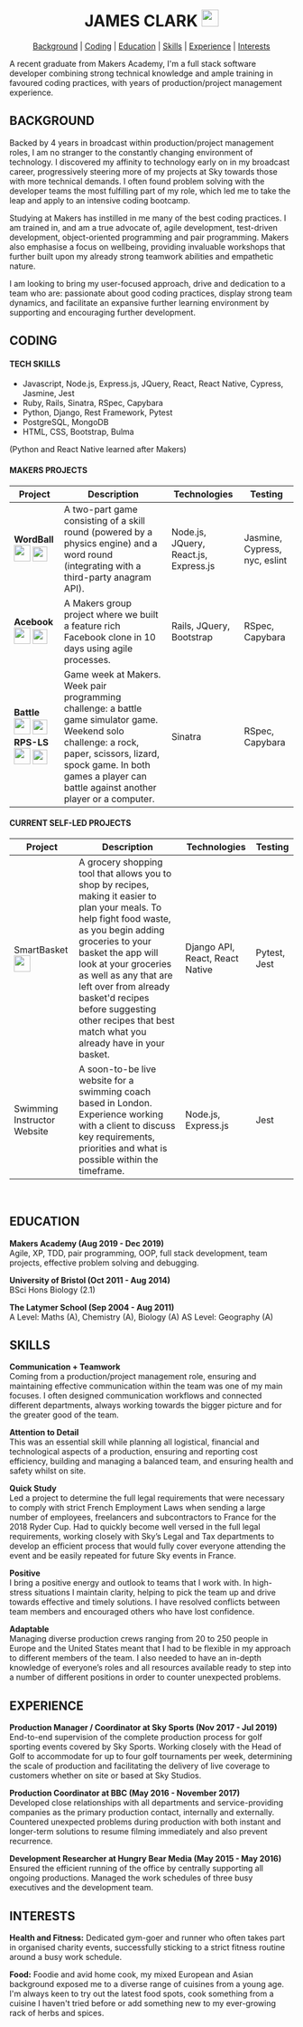 <div align="center">

# JAMES CLARK [<img src="https://image.flaticon.com/icons/svg/174/174857.svg" height=30 width=30>](https://uk.linkedin.com/in/james-clark-1a6558ba) #

[Background](#background) | [Coding](#coding) | [Education](#education) | [Skills](#skills) | [Experience](#experience) | [Interests](#interests)
</div>

A recent graduate from Makers Academy, I'm a full stack software developer combining strong technical knowledge and ample training in favoured coding practices, with years of production/project management experience.
<br>

## BACKGROUND ##

Backed by 4 years in broadcast within production/project management roles, I am no stranger to the constantly changing environment of technology. I discovered my affinity to technology early on in my broadcast career, progressively steering more of my projects at Sky towards those with more technical demands. I often found problem solving with the developer teams the most fulfilling part of my role, which led me to take the leap and apply to an intensive coding bootcamp.

Studying at Makers has instilled in me many of the best coding practices. I am trained in, and am a true advocate of, agile development, test-driven development, object-oriented programming and pair programming. Makers also emphasise a focus on wellbeing, providing invaluable workshops that further built upon my already strong teamwork abilities and empathetic nature. 

I am looking to bring my user-focused approach, drive and dedication to a team who are: passionate about good coding practices, display strong team dynamics, and facilitate an expansive further learning environment by supporting and encouraging further development.
<br>

## CODING ##
#### TECH SKILLS ####
* Javascript, Node.js, Express.js, JQuery, React, React Native, Cypress, Jasmine, Jest
* Ruby, Rails, Sinatra, RSpec, Capybara
* Python, Django, Rest Framework, Pytest
* PostgreSQL, MongoDB
* HTML, CSS, Bootstrap, Bulma

(Python and React Native learned after Makers)

#### MAKERS PROJECTS ####
| Project | Description | Technologies | Testing |
|---------|-------------|--------------|---------|
| **WordBall** <br> [<img src="https://github.githubassets.com/images/modules/logos_page/GitHub-Mark.png" height=29 width=29>](https://github.com/jmhc22/wordball-react) [<img src="https://cdn.iconscout.com/icon/free/png-512/heroku-5-569467.png" height=26 width=26>](https://wordballxtreme.herokuapp.com) | A two-part game consisting of a skill round (powered by a physics engine) and a word round (integrating with a third-party anagram API). | Node.js, JQuery, React.js, Express.js| Jasmine, Cypress, nyc, eslint |
| **Acebook** <br> [<img src="https://github.githubassets.com/images/modules/logos_page/GitHub-Mark.png" height=29 width=29>](https://github.com/jmhc22/acebook--LizardBook-) [<img src="https://cdn.iconscout.com/icon/free/png-512/heroku-5-569467.png" height=26 width=26>](https://lizardbook.herokuapp.com) | A Makers group project where we built a feature rich Facebook clone in 10 days using agile processes. | Rails, JQuery, Bootstrap | RSpec, Capybara |
| **Battle** <br> [<img src="https://github.githubassets.com/images/modules/logos_page/GitHub-Mark.png" height=29 width=29>](https://github.com/jmhc22/battle) [<img src="https://cdn.iconscout.com/icon/free/png-512/heroku-5-569467.png" height=26 width=26>](https://battlechallengemakersjc.herokuapp.com) **RPS-LS** <br> [<img src="https://github.githubassets.com/images/modules/logos_page/GitHub-Mark.png" height=29 width=29>](https://github.com/jmhc22/rps-challenge) [<img src="https://cdn.iconscout.com/icon/free/png-512/heroku-5-569467.png" height=26 width=26>](https://rpschallengemakersjc.herokuapp.com)  | Game week at Makers. Week pair programming challenge: a battle game simulator game. Weekend solo challenge: a rock, paper, scissors, lizard, spock game. In both games a player can battle against another player or a computer.  | Sinatra | RSpec, Capybara |

#### CURRENT SELF-LED PROJECTS ####
| Project | Description | Technologies | Testing |
|---------|-------------|--------------|---------|
| SmartBasket[<img src="https://github.githubassets.com/images/modules/logos_page/GitHub-Mark.png" height=29 width=29>](https://github.com/jmhc22/smart-basket-web-app) | A grocery shopping tool that allows you to shop by recipes, making it easier to plan your meals. To help fight food waste, as you begin adding groceries to your basket the app will look at your groceries as well as any that are left over from already basket'd recipes before suggesting other recipes that best match what you already have in your basket. | Django API, React, React Native | Pytest, Jest|
| Swimming Instructor Website | A soon-to-be live website for a swimming coach based in London. Experience working with a client to discuss key requirements, priorities and what is possible within the timeframe. | Node.js, Express.js | Jest |
<br>

## EDUCATION ##
**Makers Academy (Aug 2019 - Dec 2019)** <br>
Agile, XP, TDD, pair programming, OOP, full stack development, team projects, effective problem solving and debugging. 

**University of Bristol (Oct 2011 - Aug 2014)** <br>
BSci Hons Biology (2.1)

**The Latymer School (Sep 2004 - Aug 2011)** <br>
A Level: Maths (A), Chemistry (A), Biology (A)
AS Level: Geography (A)
<br>

## SKILLS ##
**Communication + Teamwork** <br>
Coming from a production/project management role, ensuring and maintaining effective communication within the team was one of my main focuses. I often designed communication workflows and connected different departments, always working towards the bigger picture and for the greater good of the team. 

**Attention to Detail** <br>
This was an essential skill while planning all logistical, financial and technological aspects of a production, ensuring and reporting cost efficiency, building and managing a balanced team, and ensuring health and safety whilst on site. 

**Quick Study** <br>
Led a project to determine the full legal requirements that were necessary to comply with strict French Employment Laws when sending a large number of employees, freelancers and subcontractors to France for the 2018 Ryder Cup. Had to quickly become well versed in the full legal requirements, working closely with Sky’s Legal and Tax departments to develop an efficient process that would fully cover everyone attending the event and be easily repeated for future Sky events in France.

**Positive** <br>
I bring a positive energy and outlook to teams that I work with. In high-stress situations I maintain clarity, helping to pick the team up and drive towards effective and timely solutions. I have resolved conflicts between team members and encouraged others who have lost confidence. 

**Adaptable** <br>
Managing diverse production crews ranging from 20 to 250 people in Europe and the United States meant that I had to be flexible in my approach to different members of the team. I also needed to have an in-depth knowledge of everyone’s roles and all resources available ready to step into a number of different positions in order to counter unexpected problems.
<br>

## EXPERIENCE ##
**Production Manager / Coordinator at Sky Sports (Nov 2017 - Jul 2019)** <br>
End-to-end supervision of the complete production process for golf sporting events covered
by Sky Sports. Working closely with the Head of Golf to accommodate for up to four golf tournaments per week, determining the scale of production and facilitating the delivery of live coverage to customers whether on site or based at Sky Studios.

**Production Coordinator at BBC (May 2016 - November 2017)** <br>
Developed close relationships with all departments and service-providing companies as the primary production contact, internally and externally. Countered unexpected problems during production with both instant and longer-term solutions to resume filming immediately and also prevent recurrence.

**Development Researcher at Hungry Bear Media (May 2015 - May 2016)** <br>
Ensured the efficient running of the office by centrally supporting all ongoing productions. Managed the work schedules of three busy executives and the development team.
<br>

## INTERESTS ##
**Health and Fitness:** Dedicated gym-goer and runner who often takes part in organised charity events, successfully sticking to a strict fitness routine around a busy work schedule. 

**Food:** Foodie and avid home cook, my mixed European and Asian background exposed me to a diverse range of cuisines from a young age. I'm always keen to try out the latest food spots, cook something from a cuisine I haven't tried before or add something new to my ever-growing rack of herbs and spices.
